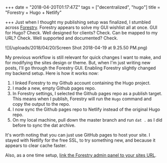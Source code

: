 +++
date = "2018-04-20T01:17:47Z"
tags = ["decentralized", "hugo"]
title = "Forestry + Hugo + Netlify"

+++
Just when I thought my publishing setup was finalized, I stumbled across [Forestry](https://forestry.io). Forestry appears to solve my GUI wishlist all at once. GUI for Hugo? Check. Well designed for clients? Check. Can be mapped to my URL? Check. Well supported and documented? Check.

<!--more-->

![](/uploads/2018/04/20/Screen Shot 2018-04-19 at 9.25.50 PM.png)

My previous workflow is still relevant for quick changes I want to make, and for modifying the sites design or theme. But, when I'm just writing new posts, I'll go through the Forestry GUI. Enabling Forestry slightly changed my backend setup. Here is how it works now:

1. I linked Forestry to my Github account containing the Hugo project.
2. I made a new, empty Github pages repo.
3. In Forestry settings, I selected the Github pages repo as a publish target. This means when I publish, Forestry will run the `Hugo` command and copy the output to the repo.
4. I now sync the Github pages repo to Netlify instead of the original Hugo repo.
5. On my local machine, pull down the master branch and run `dat .` as I did before to sync the dat archive.

It's worth noting that you can just use GitHub pages to host your site. I stayed with Netlify for the free SSL, to try something new, and because it appears to clear cache faster. 

Also, as a one time setup, [link the Forestry admin panel to your sites URL](https://forestry.io/docs/editing/remote-admin/).